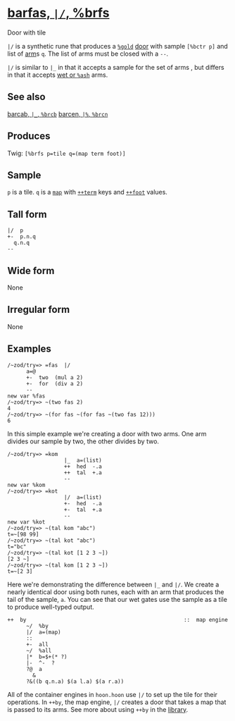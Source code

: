 [barfas, `|/`, %brfs](#brfs)
============================

Door with tile

`|/` is a synthetic rune that produces a [`%gold`]() [door]() with
sample `[%bctr p]` and list of [arm]()s `q`. The list of arms must be
closed with a `--`.

`|/` is similar to `|_` in that it accepts a sample for the set of arms
, but differs in that it accepts [wet or `%ash`]() arms.

See also
--------

[barcab, `|_`, `%brcb`]() [barcen, `|%`, `%brcn`]()

Produces
--------

Twig: `[%brfs p=tile q=(map term foot)]`

Sample
------

`p` is a tile. `q` is a [`map`]() with [`++term`]() keys and
[`++foot`]() values.

Tall form
---------

    |/  p
    +-  p.n.q
      q.n.q
    --

Wide form
---------

None

Irregular form
--------------

None

Examples
--------

    /~zod/try=> =fas  |/
          a=@
          +-  two  (mul a 2)
          +-  for  (div a 2)
          --
    new var %fas
    /~zod/try=> ~(two fas 2)
    4
    /~zod/try=> ~(for fas ~(for fas ~(two fas 12)))
    6

In this simple example we're creating a door with two arms. One arm
divides our sample by two, the other divides by two.

    /~zod/try=> =kom
                      |_  a=(list)
                      ++  hed  -.a
                      ++  tal  +.a
                      --
    new var %kom
    /~zod/try=> =kot
                      |/  a=(list)
                      +-  hed  -.a
                      +-  tal  +.a
                      --
    new var %kot
    /~zod/try=> ~(tal kom "abc")
    t=~[98 99]
    /~zod/try=> ~(tal kot "abc")
    t="bc"
    /~zod/try=> ~(tal kot [1 2 3 ~])
    [2 3 ~]
    /~zod/try=> ~(tal kom [1 2 3 ~])
    t=~[2 3]

Here we're demonstrating the difference between `|_` and `|/`. We create
a nearly identical door using both runes, each with an arm that produces
the tail of the sample, `a`. You can see that our wet gates use the
sample as a tile to produce well-typed output.

    ++  by                                                  ::  map engine
          ~/  %by
          |/  a=(map)
          ::
          +-  all
          ~/  %all
          |*  b=$+(* ?)
          |-  ^-  ?
          ?@  a
            &
          ?&((b q.n.a) $(a l.a) $(a r.a))

All of the container engines in `hoon.hoon` use `|/` to set up the tile
for their operations. In `++by`, the map engine, `|/` creates a door
that takes a map that is passed to its arms. See more about using `++by`
in the [library]().
